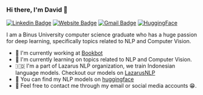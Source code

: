
### Hi there, I'm David 👋
[![Linkedin Badge](https://img.shields.io/badge/-davidsamuel-blue?style=flat&logo=Linkedin&logoColor=white&link=https://www.linkedin.com/in/david-samuel-setiawan-691b79195/)](https://www.linkedin.com/in/david-samuel-setiawan-691b79195/)
[![Website Badge](https://img.shields.io/badge/-davidsamuel-1B88FE?style=flat&logo=Google-Chrome&logoColor=white&link=https://davidsamuell.github.io/)](https://davidsamuell.github.io)
[![Gmail Badge](https://img.shields.io/badge/-davidsamuel-c14438?style=flat&logo=Gmail&logoColor=white&link=mailto:davidsamuel.7878@gmail.com)](mailto:davidsamuel.7878@gmail.com)
[![HuggingFace](https://img.shields.io/badge/%F0%9F%A4%97-David%20Samuel-yellow)](https://huggingface.co/Davidsamuel101)

I am a Binus University computer science graduate who has a huge passion for deep learning, specifically topics related to NLP and Computer Vision.
- 🏢 I'm currently working at [Bookbot](https://huggingface.co/bookbot)
- 🌱 I'm currently learning on topics related to NLP and Computer Vision.
- 🇮🇩 I'm a part of Lazarus NLP organization, we train Indonesian language models. Checkout our models on [LazarusNLP](https://huggingface.co/LazarusNLP)
- 🤗 You can find my NLP models on [huggingface](https://huggingface.co/Davidsamuel101)
- 💬 Feel free to contact me through my email or social media accounts 😁.